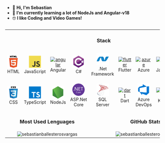 - 👋 **Hi, I'm Sebastian**
- 🌱 **I’m currently learning a lot of NodeJs and Angular-v18**
- 🤓 **I like Coding and Video Games!**

<table cellpadding="5" cellspacing="0" border="0" align="left">
    <tr>
        <td colspan="9" align="center"><h3>Stack</h3></td>
    </tr>
    <tr height="100px">
        <td width="10%" cellpadding="5" cellspacing="0" border="0" align="center">
            <a href="https://www.w3.org/html/" target="_blank" rel="noreferrer">
                <img src="https://raw.githubusercontent.com/devicons/devicon/master/icons/html5/html5-original-wordmark.svg" alt="html5" width="40" height="40"/></a>
                <div> HTML </div></td>
        <td width="10%" cellpadding="5" cellspacing="0" border="0" align="center">
            <a href="https://developer.mozilla.org/en-US/docs/Web/JavaScript" target="_blank" rel="noreferrer">
                <img src="https://raw.githubusercontent.com/devicons/devicon/master/icons/javascript/javascript-original.svg" alt="javascript" width="40" height="40"/></a>
                <div> JavaScript </div></td>
        <td width="10%" cellpadding="5" cellspacing="0" border="0" align="center">
            <a href="https://angular.io" target="_blank" rel="noreferrer">
                <img src="https://angular.io/assets/images/logos/angular/angular.svg" alt="angular" width="40" height="40"/></a>
                <div> Angular </div></td>
        <td width="10%" cellpadding="5" cellspacing="0" border="0" align="center">
            <a href="https://www.w3schools.com/cs/" target="_blank" rel="noreferrer">
                <img src="https://raw.githubusercontent.com/devicons/devicon/master/icons/csharp/csharp-original.svg" alt="csharp" width="40" height="40"/></a>
                <div> C# </div></td>
        <td width="10%" cellpadding="5" cellspacing="0" border="0" align="center">
            <a href="https://dotnet.microsoft.com/" target="_blank" rel="noreferrer">
                <img src="https://raw.githubusercontent.com/devicons/devicon/master/icons/dot-net/dot-net-plain.svg" alt="dotnet" width="40" height="40"/></a>
                <div> .Net </div> <div> Framework </div></td>
        <td width="10%" cellpadding="5" cellspacing="0" border="0" align="center">
            <a href="https://flutter.dev" target="_blank" rel="noreferrer">
                <img src="https://www.vectorlogo.zone/logos/flutterio/flutterio-icon.svg" alt="flutter" width="40" height="40"/></a>
                <div> Flutter </div></td>
        <td width="10%" cellpadding="5" cellspacing="0" border="0" align="center">
            <a href="https://azure.microsoft.com/en-in/" target="_blank" rel="noreferrer">
                <img src="https://www.vectorlogo.zone/logos/microsoft_azure/microsoft_azure-icon.svg" alt="azure" width="40" height="40"/></a>
                <div> Azure </div></td>
        <td width="10%" cellpadding="5" cellspacing="0" border="0" align="center">
            <a href="https://jasmine.github.io/" target="_blank" rel="noreferrer">
                <img src="https://www.vectorlogo.zone/logos/jasmine/jasmine-icon.svg" alt="jasmine" width="40" height="40"/></a>
                <div> Jasmine </div></td>
        <td width="10%" cellpadding="5" cellspacing="0" border="0" align="center">
            <a href="https://git-scm.com/" target="_blank" rel="noreferrer">
                <img src="https://www.vectorlogo.zone/logos/git-scm/git-scm-icon.svg" alt="git" width="40" height="40"/></a>
                <div> Git </div></td>
    </tr>
    <tr height="100px">
        <td width="10%" cellpadding="5" cellspacing="0" border="0" align="center">
            <a href="https://www.w3schools.com/css/" target="_blank" rel="noreferrer">
                <img src="https://raw.githubusercontent.com/devicons/devicon/master/icons/css3/css3-original-wordmark.svg" alt="css3" width="40" height="40"/></a>
                <div> CSS </div></th>
        <td width="10%" cellpadding="5" cellspacing="0" border="0" align="center">
            <a href="https://www.typescriptlang.org/" target="_blank" rel="noreferrer">
                <img src="https://raw.githubusercontent.com/devicons/devicon/master/icons/typescript/typescript-original.svg" alt="typescript" width="40" height="40"/></a>
                <div> TypeScript </div></th>
        <td width="10%" cellpadding="5" cellspacing="0" border="0" align="center">
<!--             <a href="https://nestjs.com/" target="_blank" rel="noreferrer">
                <img src="https://raw.githubusercontent.com/devicons/devicon/master/icons/nestjs/nestjs-original.svg" alt="nestjs" width="40" height="40"/></a>
                <div> NestJs </div></td> -->
            <a href="https://nodejs.org/en" target="_blank" rel="noreferrer">
                <img src="https://raw.githubusercontent.com/devicons/devicon/master/icons/nodejs/nodejs-original.svg" alt="nodejs" width="40" height="40"/></a>
                <div> NodeJs </div></td>
        <td width="10%" cellpadding="5" cellspacing="0" border="0" align="center">
            <a href="https://dotnet.microsoft.com/" target="_blank" rel="noreferrer">
                <img src="https://raw.githubusercontent.com/devicons/devicon/master/icons/dotnetcore/dotnetcore-original.svg" alt="aspnet-core" width="40" height="40"/></a>
                <div> ASP.Net </div> <div> Core </div></td>
        <td width="10%" cellpadding="5" cellspacing="0" border="0" align="center">
            <a href="https://www.microsoft.com/en-us/sql-server" target="_blank" rel="noreferrer">
                <img src="https://raw.githubusercontent.com/devicons/devicon/master/icons/microsoftsqlserver/microsoftsqlserver-original.svg" alt="mssql" width="40" height="40"/></a>
                <div> SQL </div> <div> Server </div></td>
        <td width="10%" cellpadding="5" cellspacing="0" border="0" align="center">
            <a href="https://dart.dev" target="_blank" rel="noreferrer">
                <img src="https://www.vectorlogo.zone/logos/dartlang/dartlang-icon.svg" alt="dart" width="40" height="40"/></a>
                <div> Dart </div></td>
        <td width="10%" cellpadding="5" cellspacing="0" border="0" align="center">
            <a href="https://azure.microsoft.com/es-es/products/devops" target="_blank" rel="noreferrer">
                <img src="https://raw.githubusercontent.com/devicons/devicon/master/icons/azuredevops/azuredevops-plain.svg" alt="azure-devops" width="40" height="40"/></a>
                <div> Azure </div> <div> DevOps </div></th>
        <td width="10%" cellpadding="5" cellspacing="0" border="0" align="center">
            <a href="https://karma-runner.github.io/latest/index.html" target="_blank" rel="noreferrer">
                <img src="https://raw.githubusercontent.com/detain/svg-logos/780f25886640cef088af994181646db2f6b1a3f8/svg/karma.svg" alt="karma" width="40" height="40"/></a>
                <div> Karma </div></td>
        <td width="10%" cellpadding="5" cellspacing="0" border="0" align="center">
            <a href="https://www.sonarsource.com/products/sonarqube/" target="_blank" rel="noreferrer">
                <img src="https://raw.githubusercontent.com/devicons/devicon/master/icons/sonarqube/sonarqube-original.svg" alt="sonarqube" width="40" height="40"/></a>
                <div> SonarQube </div></td>
    </tr>
    <tr>
        <td colspan="4" align="center"><h3>Most Used Lenguages</h3></td>
        <td colspan="5" align="center"><h3>GitHub Stats</h3></td>
    </tr>
    <tr>
        <td colspan="4" align="center">
            <img src="https://github-readme-stats.vercel.app/api/top-langs?username=sebastianballesterosvargas&show_icons=true&layout=compact&locale=en&theme=transparent&hide_border=true&hide_title=true&card_width=50%" alt="sebastianballesterosvargas" />
        </td>
        <td colspan="5" align="center">
            <img src="https://github-readme-stats.vercel.app/api?username=sebastianballesterosvargas&show_icons=true&theme=transparent&hide_border=true&hide_title=true&include_all_commits=true&card_width=50%" alt="sebastianballesterosvargas" />
        </td>
    </tr>
</table>
